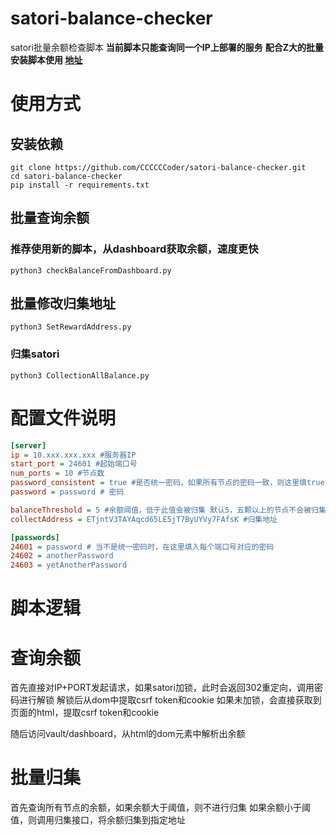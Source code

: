 # satori-balance-checker
satori批量余额检查脚本
**当前脚本只能查询同一个IP上部署的服务**
**配合Z大的批量安装脚本使用 [地址](https://medium.com/@zephyrsailor0715/satori多节点管理-优化部署-提升效率-c1d62fa5c00c)**

# 使用方式
## 安装依赖
```shell
git clone https://github.com/CCCCCCoder/satori-balance-checker.git
cd satori-balance-checker
pip install -r requirements.txt
```
## 批量查询余额

### 推荐使用新的脚本，从dashboard获取余额，速度更快
```
python3 checkBalanceFromDashboard.py
```
## 批量修改归集地址
```
python3 SetRewardAddress.py
```

### 归集satori

```shell
python3 CollectionAllBalance.py
```

# 配置文件说明
```ini
[server]
ip = 10.xxx.xxx.xxx #服务器IP
start_port = 24601 #起始端口号
num_ports = 10 #节点数
password_consistent = true #是否统一密码，如果所有节点的密码一致，则这里填true
password = password # 密码

balanceThreshold = 5 #余额阈值，低于此值会被归集 默认5，五颗以上的节点不会被归集
collectAddress = ETjntV3TAYAqcd65LE5jT7ByUYVy7FAfsK #归集地址

[passwords]
24601 = password # 当不是统一密码时，在这里填入每个端口号对应的密码
24602 = anotherPassword
24603 = yetAnotherPassword
```

# 脚本逻辑

# 查询余额
首先直接对IP+PORT发起请求，如果satori加锁，此时会返回302重定向，调用密码进行解锁
解锁后从dom中提取csrf token和cookie
如果未加锁，会直接获取到页面的html，提取csrf token和cookie

随后访问vault/dashboard，从html的dom元素中解析出余额

# 批量归集

首先查询所有节点的余额，如果余额大于阈值，则不进行归集
如果余额小于阈值，则调用归集接口，将余额归集到指定地址
